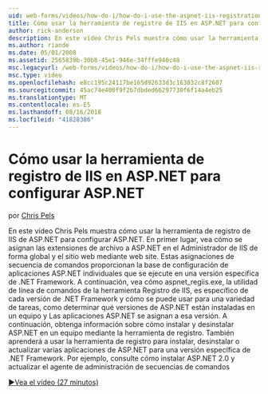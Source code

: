 ```yaml
---
uid: web-forms/videos/how-do-i/how-do-i-use-the-aspnet-iis-registration-tool-to-configure-aspnet
title: Cómo usar la herramienta de registro de IIS en ASP.NET para configurar ASP.NET | Microsoft Docs
author: rick-anderson
description: En este vídeo Chris Pels muestra cómo usar la herramienta de registro de IIS de ASP.NET para configurar ASP.NET. En primer lugar, vea cómo se asignan las extensiones de archivo a ASP.NET en el...
ms.author: riande
ms.date: 05/01/2008
ms.assetid: 2565839b-30b8-45e1-946e-34fffe940c48
msc.legacyurl: /web-forms/videos/how-do-i/how-do-i-use-the-aspnet-iis-registration-tool-to-configure-aspnet
msc.type: video
ms.openlocfilehash: e8cc195c24117be165d92633d3c163032c8f2607
ms.sourcegitcommit: 45ac74e400f9f2b7dbded66297730f6f14a4eb25
ms.translationtype: MT
ms.contentlocale: es-ES
ms.lasthandoff: 08/16/2018
ms.locfileid: "41828386"
---
```

<a name="how-do-i-use-the-aspnet-iis-registration-tool-to-configure-aspnet"></a>Cómo usar la herramienta de registro de IIS en ASP.NET para configurar ASP.NET
====================
por [Chris Pels](https://twitter.com/chrispels)

En este vídeo Chris Pels muestra cómo usar la herramienta de registro de IIS de ASP.NET para configurar ASP.NET. En primer lugar, vea cómo se asignan las extensiones de archivo a ASP.NET en el Administrador de IIS de forma global y el sitio web mediante web site. Estas asignaciones de secuencia de comandos proporcionan la base de configuración de aplicaciones ASP.NET individuales que se ejecute en una versión específica de .NET Framework. A continuación, vea cómo aspnet\_regiis.exe, la utilidad de línea de comandos de la herramienta Registro de IIS, es específico de cada versión de .NET Framework y cómo se puede usar para una variedad de tareas, como determinar qué versiones de ASP.NET están instaladas en un equipo y Las aplicaciones ASP.NET se asignan a esa versión. A continuación, obtenga información sobre cómo instalar y desinstalar ASP.NET en un equipo mediante la herramienta de registro. También aprenderá a usar la herramienta de registro para instalar, desinstalar o actualizar varias aplicaciones de ASP.NET para una versión específica de .NET Framework. Por ejemplo, consulte cómo instalar ASP.NET 2.0 y actualizar el agente de administración de secuencias de comandos

[&#9654;Vea el vídeo (27 minutos)](https://channel9.msdn.com/Blogs/ASP-NET-Site-Videos/how-do-i-use-the-aspnet-iis-registration-tool-to-configure-aspnet)
